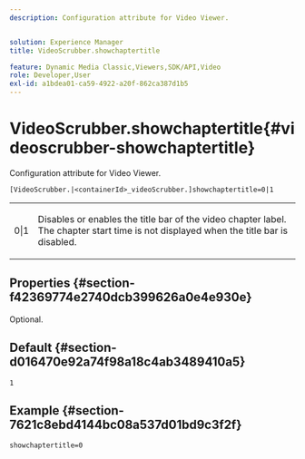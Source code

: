 ```yaml
---
description: Configuration attribute for Video Viewer.


solution: Experience Manager
title: VideoScrubber.showchaptertitle

feature: Dynamic Media Classic,Viewers,SDK/API,Video
role: Developer,User
exl-id: a1bdea01-ca59-4922-a20f-862ca387d1b5
---
```

# VideoScrubber.showchaptertitle{#videoscrubber-showchaptertitle}

Configuration attribute for Video Viewer.

 `[VideoScrubber.|<containerId>_videoScrubber.]showchaptertitle=0|1`

<table id="table_C616483932C2482CA9794DDD7313FD7C"> 
 <tbody> 
  <tr> 
   <td colname="col1"> <p> <span class="codeph"> 0|1</span> </p> </td> 
   <td colname="col2"> <p> Disables or enables the title bar of the video chapter label. The chapter start time is not displayed when the title bar is disabled. </p> </td> 
  </tr> 
 </tbody> 
</table>

## Properties {#section-f42369774e2740dcb399626a0e4e930e}

Optional.

## Default {#section-d016470e92a74f98a18c4ab3489410a5}

`1`

## Example {#section-7621c8ebd4144bc08a537d01bd9c3f2f}

```
showchaptertitle=0
```
